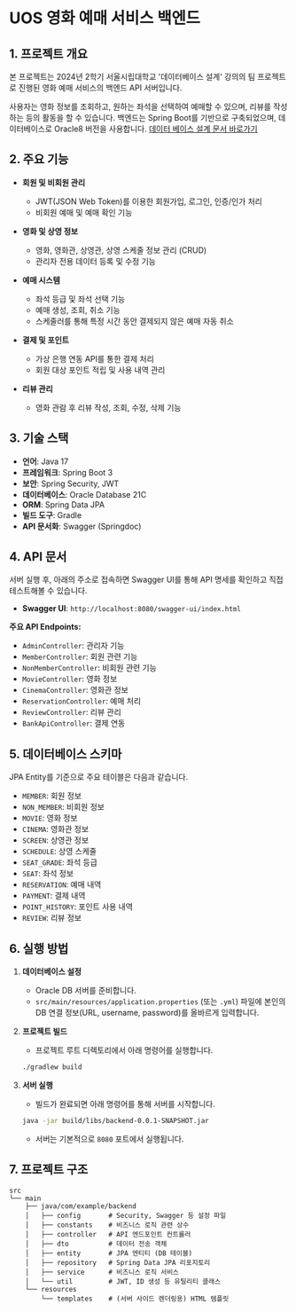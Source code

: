 # UOS 영화 예매 서비스 백엔드

## 1. 프로젝트 개요

본 프로젝트는 2024년 2학기 서울시립대학교 '데이터베이스 설계' 강의의 팀 프로젝트로 진행된 영화 예매 서비스의 백엔드 API 서버입니다.

사용자는 영화 정보를 조회하고, 원하는 좌석을 선택하여 예매할 수 있으며, 리뷰를 작성하는 등의 활동을 할 수 있습니다. 백엔드는 Spring Boot를 기반으로 구축되었으며, 데이터베이스로 Oracle8 버전을 사용합니다.
[데이터 베이스 설계 문서 바로가기](https://drive.google.com/file/d/1z7xc4EzItsYpopO6_EwVMd-Hvc3nt1yU/view?usp=sharing)

## 2. 주요 기능

- **회원 및 비회원 관리**
  - JWT(JSON Web Token)를 이용한 회원가입, 로그인, 인증/인가 처리
  - 비회원 예매 및 예매 확인 기능

- **영화 및 상영 정보**
  - 영화, 영화관, 상영관, 상영 스케줄 정보 관리 (CRUD)
  - 관리자 전용 데이터 등록 및 수정 기능

- **예매 시스템**
  - 좌석 등급 및 좌석 선택 기능
  - 예매 생성, 조회, 취소 기능
  - 스케줄러를 통해 특정 시간 동안 결제되지 않은 예매 자동 취소

- **결제 및 포인트**
  - 가상 은행 연동 API를 통한 결제 처리
  - 회원 대상 포인트 적립 및 사용 내역 관리

- **리뷰 관리**
  - 영화 관람 후 리뷰 작성, 조회, 수정, 삭제 기능

## 3. 기술 스택

- **언어**: Java 17
- **프레임워크**: Spring Boot 3
- **보안**: Spring Security, JWT
- **데이터베이스**: Oracle Database 21C
- **ORM**: Spring Data JPA
- **빌드 도구**: Gradle
- **API 문서화**: Swagger (Springdoc)

## 4. API 문서

서버 실행 후, 아래의 주소로 접속하면 Swagger UI를 통해 API 명세를 확인하고 직접 테스트해볼 수 있습니다.

- **Swagger UI**: `http://localhost:8080/swagger-ui/index.html`

**주요 API Endpoints:**
- `AdminController`: 관리자 기능
- `MemberController`: 회원 관련 기능
- `NonMemberController`: 비회원 관련 기능
- `MovieController`: 영화 정보
- `CinemaController`: 영화관 정보
- `ReservationController`: 예매 처리
- `ReviewController`: 리뷰 관리
- `BankApiController`: 결제 연동

## 5. 데이터베이스 스키마

JPA Entity를 기준으로 주요 테이블은 다음과 같습니다.

- `MEMBER`: 회원 정보
- `NON_MEMBER`: 비회원 정보
- `MOVIE`: 영화 정보
- `CINEMA`: 영화관 정보
- `SCREEN`: 상영관 정보
- `SCHEDULE`: 상영 스케줄
- `SEAT_GRADE`: 좌석 등급
- `SEAT`: 좌석 정보
- `RESERVATION`: 예매 내역
- `PAYMENT`: 결제 내역
- `POINT_HISTORY`: 포인트 사용 내역
- `REVIEW`: 리뷰 정보

## 6. 실행 방법

1. **데이터베이스 설정**
   - Oracle DB 서버를 준비합니다.
   - `src/main/resources/application.properties` (또는 `.yml`) 파일에 본인의 DB 연결 정보(URL, username, password)를 올바르게 입력합니다.

2. **프로젝트 빌드**
   - 프로젝트 루트 디렉토리에서 아래 명령어를 실행합니다.
   ```bash
   ./gradlew build
   ```

3. **서버 실행**
   - 빌드가 완료되면 아래 명령어를 통해 서버를 시작합니다.
   ```bash
   java -jar build/libs/backend-0.0.1-SNAPSHOT.jar
   ```
   - 서버는 기본적으로 `8080` 포트에서 실행됩니다.

## 7. 프로젝트 구조

```
src
└── main
    ├── java/com/example/backend
    │   ├── config       # Security, Swagger 등 설정 파일
    │   ├── constants    # 비즈니스 로직 관련 상수
    │   ├── controller   # API 엔드포인트 컨트롤러
    │   ├── dto          # 데이터 전송 객체
    │   ├── entity       # JPA 엔티티 (DB 테이블)
    │   ├── repository   # Spring Data JPA 리포지토리
    │   ├── service      # 비즈니스 로직 서비스
    │   └── util         # JWT, ID 생성 등 유틸리티 클래스
    └── resources
        └── templates    # (서버 사이드 렌더링용) HTML 템플릿
```
